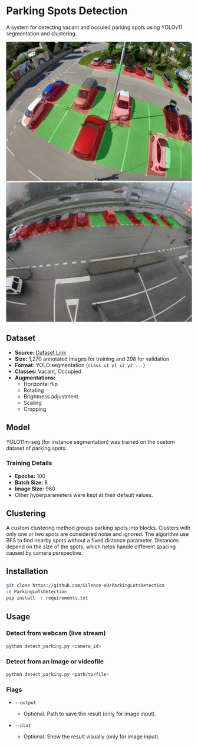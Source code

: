# Parking Spots Detection

A system for detecting vacant and occuied parking spots using YOLOv11 segmentation and clustering.

![Example image](example_result1.png)
![Example image](example_result2.png)

## Dataset

- **Source:** [Dataset Link](https://www.kaggle.com/datasets/silenceo0/parkinglotsaugmented)
- **Size:** 1,270 annotated images for training and 298 for validation
- **Format:** YOLO segmentation (`class x1 y1 x2 y2 ...`)
- **Classes:** Vacant, Occupied
- **Augmentations:**
  - Horizontal flip
  - Rotating
  - Brightness adjustment
  - Scaling
  - Cropping

## Model

YOLO11m-seg (for instance segmentation) was trained on the custom dataset of parking spots.

### Training Details

- **Epochs:** 100  
- **Batch Size:** 8  
- **Image Size:** 960  
- Other hyperparameters were kept at their default values.

## Clustering

A custom clustering method groups parking spots into blocks. Clusters with only one or two spots are considered noise and ignored. The algorithm use BFS to find nearby spots without a fixed distance parameter. Distances depend on the size of the spots, which helps handle different spacing caused by camera perspective.

## Installation

```bash
git clone https://github.com/Silence-o0/ParkingLotsDetection
cd ParkingLotsDetection
pip install -r requirements.txt
````

## Usage

### Detect from webcam (live stream)

```bash
python detect_parking.py <camera_id>
```

### Detect from an image or videofile

```bash
python detect_parking.py <path/to/file>
```

### Flags

* `--output`

  * Optional. Path to save the result (only for image input).

* `--plot`

  * Optional. Show the result visually (only for image input).

